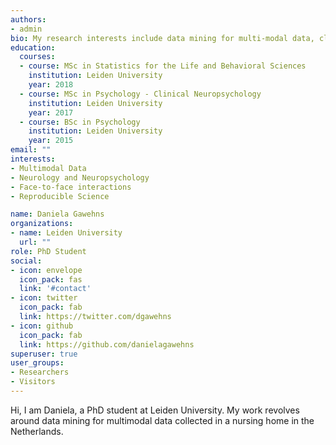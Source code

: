 ```yaml
---
authors:
- admin
bio: My research interests include data mining for multi-modal data, clinical neuropsychology, face-to-face interactions and science communication.
education:
  courses:
  - course: MSc in Statistics for the Life and Behavioral Sciences
    institution: Leiden University
    year: 2018
  - course: MSc in Psychology - Clinical Neuropsychology
    institution: Leiden University
    year: 2017
  - course: BSc in Psychology 
    institution: Leiden University
    year: 2015
email: ""
interests:
- Multimodal Data
- Neurology and Neuropsychology
- Face-to-face interactions
- Reproducible Science

name: Daniela Gawehns
organizations:
- name: Leiden University
  url: ""
role: PhD Student
social:
- icon: envelope
  icon_pack: fas
  link: '#contact'
- icon: twitter
  icon_pack: fab
  link: https://twitter.com/dgawehns
- icon: github
  icon_pack: fab
  link: https://github.com/danielagawehns
superuser: true
user_groups:
- Researchers
- Visitors
---
```


Hi, I am Daniela, a PhD student at Leiden University. My work revolves around data mining for multimodal data collected in a nursing home in the Netherlands.
